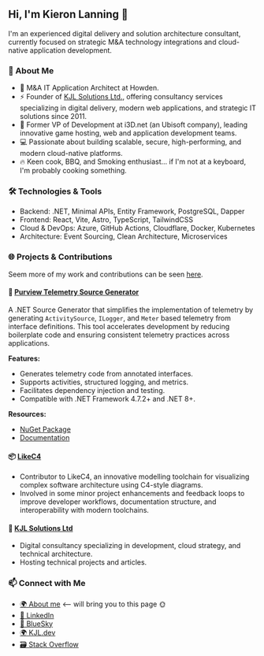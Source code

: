 ## Hi, I'm Kieron Lanning 👋

I'm an experienced digital delivery and solution architecture consultant, currently focused on strategic M&A technology integrations and cloud-native application development.

### 🚀 About Me

- 🏢 M&A IT Application Architect at Howden.
- ⚡ Founder of [KJL Solutions Ltd.](https://kjl.dev/), offering consultancy services specializing in digital delivery, modern web applications, and strategic IT solutions since 2011.
- 🎯 Former VP of Development at i3D.net (an Ubisoft company), leading innovative game hosting, web and application development teams.
- 💻 Passionate about building scalable, secure, high-performing, and modern cloud-native platforms.
- 🔥 Keen cook, BBQ, and Smoking enthusiast... if I'm not at a keyboard, I'm probably cooking something.

### 🛠️ Technologies & Tools

- Backend: .NET, Minimal APIs, Entity Framework, PostgreSQL, Dapper
- Frontend: React, Vite, Astro, TypeScript, TailwindCSS
- Cloud & DevOps: Azure, GitHub Actions, Cloudflare, Docker, Kubernetes
- Architecture: Event Sourcing, Clean Architecture, Microservices

### 🌐 Projects & Contributions

Seem more of my work and contributions can be seen [here](https://kjl.dev/projects/).

#### 🧰 [Purview Telemetry Source Generator](https://github.com/kjldev/purview-telemetry-sourcegenerator)

A .NET Source Generator that simplifies the implementation of telemetry by generating `ActivitySource`, `ILogger`, and `Meter` based telemetry from interface definitions. This tool accelerates development by reducing boilerplate code and ensuring consistent telemetry practices across applications.

**Features:**

- Generates telemetry code from annotated interfaces.
- Supports activities, structured logging, and metrics.
- Facilitates dependency injection and testing.
- Compatible with .NET Framework 4.7.2+ and .NET 8+.

**Resources:**

- [NuGet Package](https://www.nuget.org/packages/Purview.Telemetry.SourceGenerator/)
- [Documentation](https://github.com/kjldev/purview-telemetry-sourcegenerator/wiki)

#### 📦 [LikeC4](https://likec4.dev/)

- Contributor to LikeC4, an innovative modelling toolchain for visualizing complex software architecture using C4-style diagrams.
- Involved in some minor project enhancements and feedback loops to improve developer workflows, documentation structure, and interoperability with modern toolchains.

#### 🌌 [KJL Solutions Ltd](https://kjl.dev/)

- Digital consultancy specializing in development, cloud strategy, and technical architecture.
- Hosting technical projects and articles.

### 📫 Connect with Me

- [🌍 About me](https://kieronlanning.dev/) <-- will bring you to this page 🌞
- [🔗 LinkedIn](https://linkedin.com/in/kieronlanning/)
- [💙 BlueSky](https://bsky.app/profile/kieronlanning.dev)
- [🌍 KJL.dev](https://kjl.dev/)
- [🗃️ Stack Overflow](https://stackoverflow.com/users/5791/kieron)
